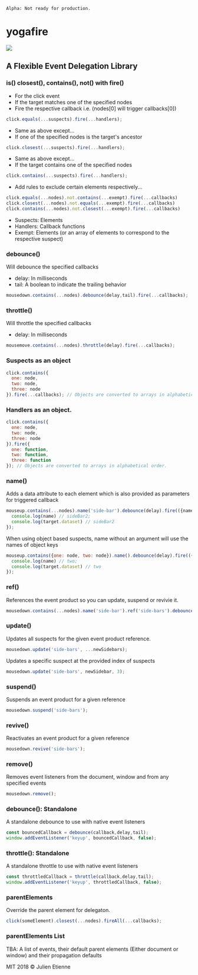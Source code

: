 ```
Alpha: Not ready for production.
```
# yogafire
<img src="https://preview.ibb.co/bYQGNa/yoga_fire.gif">

## A Flexible Event Delegation Library


### is() closest(), contains(), not() with fire()
- For the click event 
- If the target matches one of the specified nodes
- Fire the respective callback i.e. (nodes[0] will trigger callbacks[0])
```javascript
click.equals(...suspects).fire(...handlers);
```
- Same as above except...
- If one of the specified nodes is the target's ancestor 
```javascript
click.closest(...suspects).fire(...handlers);
```

- Same as above except...
- If the target contains one of the specified nodes
```javascript
click.contains(...suspects).fire(...handlers);
```

- Add rules to exclude certain elements respectively...
```javascript
click.equals(...nodes).not.contains(...exempt).fire(...callbacks)
click.closest(...nodes).not.equals(...exempt).fire(...callbacks)
click.contains(...nodes).not.closest(...exempt).fire(...callbacks)
```
- Suspects: Elements
- Handlers: Callback functions
- Exempt: Elements (or an array of elements to correspond to the respective suspect)

### debounce() 
Will debounce the specified callbacks
- delay: In milliseconds 
- tail: A boolean to indicate the trailing behavior
```javascript
mousedown.contains(...nodes).debounce(delay,tail).fire(...callbacks);
```

### throttle() 
Will throttle the specified callbacks
- delay: In milliseconds 
```javascript
mousemove.contains(...nodes).throttle(delay).fire(...callbacks);
```
### Suspects as an object 
```javascript
click.contains({
  one: node,
  two: node,
  three: node
}).fire(...callbacks); // Objects are converted to arrays in alphabetical order.
```

### Handlers as an object.
```javascript
click.contains({
  one: node,
  two: node,
  three: node
}).fire({
  one: function,
  two: function,
  three: function
}); // Objects are converted to arrays in alphabetical order.
```
### name()
Adds a data attribute to each element which is also provided as parameters for triggered callback
```javascript
mouseup.contains(...nodes).name('side-bar').debounce(delay).fire(({name, target}) => {
  console.log(name) // sideBar2;
  console.log(target.dataset) // sideBar2
});
```
When using object based suspects, name without an argument will use the names of object keys  
```javascript
mouseup.contains({one: node, two: node}).name().debounce(delay).fire(({name, target}) => {
  console.log(name) // two;
  console.log(target.dataset) // two
});
```


### ref()
References the event product so you can update, suspend or revivie it. 
```javascript
mousedown.contains(...nodes).name('side-bar').ref('side-bars').debounce(delay).fire(...callbacks);
```

### update()
Updates all suspects for the given event product reference.
```javascript
mousedown.update('side-bars', ...newSidebars);
```
Updates a specific suspect at the provided index of suspects
```javascript
mousedown.update('side-bars', newSidebar, 3);
```
### suspend()
Suspends an event product for a given reference
```javascript
mousedown.suspend('side-bars');
```

### revive()
Reactivates an event product for a given reference
```javascript
mousedown.revive('side-bars');
```

### remove()
Removes event listeners from the document, window and from any specified events
```javascript
mousedown.remove();
```

### debounce(): Standalone
A standalone debounce to use with native event listeners 
```javascript
const bouncedCallback = debounce(callback,delay,tail);
window.addEventListener('keyup', bouncedCallback, false);
```

### throttle(): Standalone
A standalone throttle to use with native event listeners 
```javascript
const throttledCallback = throttle(callback,delay,tail);
window.addEventListener('keyup', throttledCallback, false);
```

### parentElements
Override the parent element for delegaton. 
```javascript
click(someElement).closest(...nodes).fireAll(...callbacks);
```

### parentElements List
TBA: A list of events, their default parent elements (Either document or window) and their propagation defaults 

MIT 2018 © Julien Etienne
